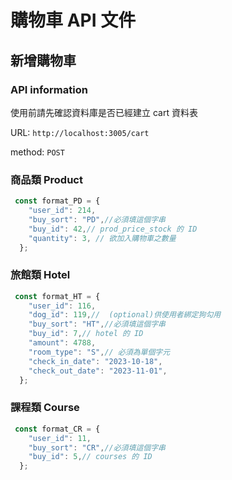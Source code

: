 # 購物車 API 文件

## 新增購物車

### API information

使用前請先確認資料庫是否已經建立 cart 資料表

URL: `http://localhost:3005/cart`

method: `POST`

### 商品類 Product

```js
 const format_PD = {
    "user_id": 214,
    "buy_sort": "PD",//必須填這個字串
    "buy_id": 42,// prod_price_stock 的 ID
    "quantity": 3, // 欲加入購物車之數量
  };
```

### 旅館類 Hotel

```js
 const format_HT = {
    "user_id": 116,
    "dog_id": 119,//  (optional)供使用者綁定狗勾用
    "buy_sort": "HT",//必須填這個字串
    "buy_id": 7,// hotel 的 ID
    "amount": 4788,
    "room_type": "S",// 必須為單個字元
    "check_in_date": "2023-10-18",
    "check_out_date": "2023-11-01",
  };
```

### 課程類 Course

```js
 const format_CR = {
    "user_id": 11,
    "buy_sort": "CR",//必須填這個字串
    "buy_id": 5,// courses 的 ID
  };
```
